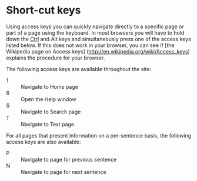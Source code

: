 # Short-cut keys

Using access keys you can quickly navigate directly to a specific page
or part of a page using the keyboard. In most browsers you will have
to hold down the <abbr title="Control">Ctrl</abbr> and
<abbr>Alt</abbr> keys and simultaneously press one of the access keys
listed below. If this does not work in your browser, you can see if
[the Wikipedia page on Access keys]
(http://en.wikipedia.org/wiki/Access_keys) explains the procedure for
your browser.

The following access keys are available throughout the site:
<dl>
  <dt>1</dt><dd>Navigate to Home page</dd>
  <dt>6</dt><dd>Open the Help window</dd>
  <dt>S</dt><dd>Navigate to Search page</dd>
  <dt>T</dt><dd>Navigate to Text page</dd>
</dl>

For all pages that present information on a per-sentence basis, the following
access keys are also available:
<dl>
  <dt>P</dt><dd>Navigate to page for previous sentence</dd>
  <dt>N</dt><dd>Navigate to page for next sentence</dd>
</dl>
